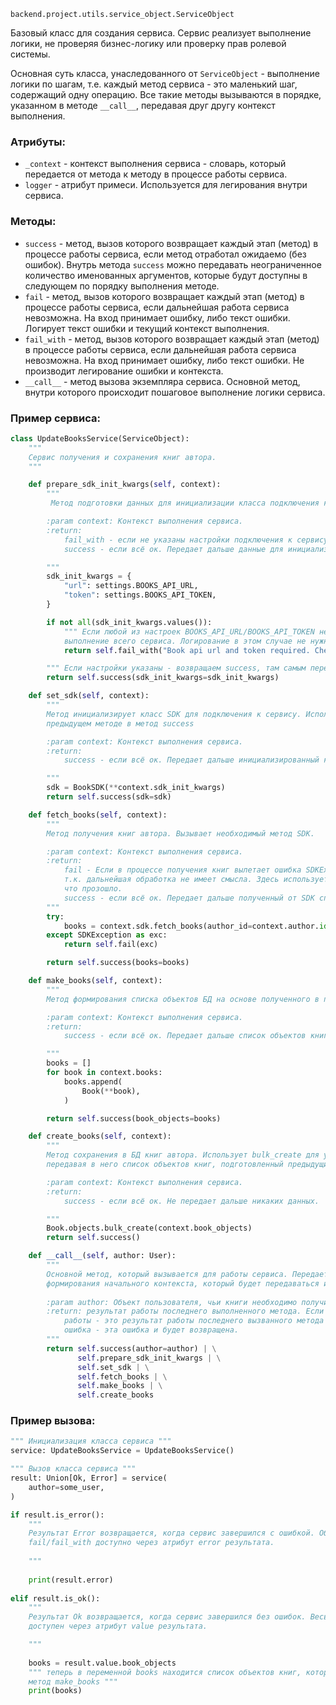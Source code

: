 `backend.project.utils.service_object.ServiceObject`

Базовый класс для создания сервиса. Сервис реализует выполнение логики, не проверяя бизнес-логику или проверку прав ролевой системы.

Основная суть класса, унаследованного от `ServiceObject` - выполнение логики по шагам, т.е. каждый метод сервиса - это маленький шаг, содержащий одну операцию. Все такие методы вызываются в порядке, указанном в методе `__call__`, передавая друг другу контекст выполнения.

### Атрибуты:
* `_context` - контекст выполнения сервиса - словарь, который передается от метода к методу в процессе работы сервиса.
* `logger` - атрибут примеси. Используется для легирования внутри сервиса.

### Методы:
* `success` - метод, вызов которого возвращает каждый этап (метод) в процессе работы сервиса, если метод отработал 
ожидаемо (без ошибок). Внутрь метода `success` можно передавать неограниченное количество именованных аргументов, 
  которые будут доступны в следующем по порядку выполнения методе.
* `fail` - метод, вызов которого возвращает каждый этап (метод) в процессе работы сервиса, если дальнейшая работа 
  сервиса невозможна. На вход принимает ошибку, либо текст ошибки. Логирует текст ошибки и текущий контекст выполнения.
* `fail_with` - метод, вызов которого возвращает каждый этап (метод) в процессе работы сервиса, если дальнейшая 
  работа сервиса невозможна. На вход принимает ошибку, либо текст ошибки. Не производит легирование ошибки и контекста.
* `__call__` - метод вызова экземпляра сервиса. Основной метод, внутри которого происходит пошаговое выполнение 
  логики сервиса.

### Пример сервиса:

```python
class UpdateBooksService(ServiceObject):
    """
    Сервис получения и сохранения книг автора.
    """

    def prepare_sdk_init_kwargs(self, context):
        """
         Метод подготовки данных для инициализации класса подключения к сервису "книги".

        :param context: Контекст выполнения сервиса.
        :return:
            fail_with - если не указаны настройки подключения к сервису.
            success - если всё ок. Передает дальше данные для инициализации класса SDK.

        """
        sdk_init_kwargs = {
            "url": settings.BOOKS_API_URL,
            "token": settings.BOOKS_API_TOKEN,
        }

        if not all(sdk_init_kwargs.values()):
            """ Если любой из настроек BOOKS_API_URL/BOOKS_API_TOKEN нет - возвращаем fail_with, чтобы завершить 
            выполнение всего сервиса. Логирование в этом случае не нужно. """
            return self.fail_with("Book api url and token required. Check settings!")

        """ Если настройки указаны - возвращаем success, там самым переходим к следующему методу """
        return self.success(sdk_init_kwargs=sdk_init_kwargs)

    def set_sdk(self, context):
        """
        Метод инициализирует класс SDK для подключения к сервису. Использует sdk_init_kwargs, переданные в
        предыдущем методе в метод success

        :param context: Контекст выполнения сервиса.
        :return:
            success - если всё ок. Передает дальше инициализированный класс SDK.

        """
        sdk = BookSDK(**context.sdk_init_kwargs)
        return self.success(sdk=sdk)

    def fetch_books(self, context):
        """
        Метод получения книг автора. Вызывает необходимый метод SDK.

        :param context: Контекст выполнения сервиса.
        :return:
            fail - Если в процессе получения книг вылетает ошибка SDKException - необходимо завершить сервис,
            т.к. дальнейшая обработка не имеет смысла. Здесь используется fail как пример, для логирования того,
            что прозошло.
            success - если всё ок. Передает дальше полученный от SDK список книг автора.
        """
        try:
            books = context.sdk.fetch_books(author_id=context.author.id)
        except SDKException as exc:
            return self.fail(exc)

        return self.success(books=books)

    def make_books(self, context):
        """
        Метод формирования списка объектов БД на основе полученного в предыдущем методе списка книг.

        :param context: Контекст выполнения сервиса.
        :return:
            success - если всё ок. Передает дальше список объектов книг автора.

        """
        books = []
        for book in context.books:
            books.append(
                Book(**book),
            )

        return self.success(book_objects=books)

    def create_books(self, context):
        """
        Метод сохранения в БД книг автора. Использует bulk_create для уменьшения количества запросов к БД,
        передавая в него список объектов книг, подготовленный предыдущим методом.

        :param context: Контекст выполнения сервиса.
        :return:
            success - если всё ок. Не передает дальше никаких данных.

        """
        Book.objects.bulk_create(context.book_objects)
        return self.success()

    def __call__(self, author: User):
        """
        Основной метод, который вызывается для работы сервиса. Передает все входящие данные в метод success для 
        формирования начального контекста, который будет передаваться и наполняться от метода к методу.
        
        :param author: Объект пользователя, чьи книги необходимо получить.
        :return: результат работы последнего выполненного метода. Если сервис отработал без ошибок - результат его 
            работы - это результат работы последнего вызванного метода (create_books). Если в процессе работы была 
            ошибка - эта ошибка и будет возвращена.
        """
        return self.success(author=author) | \
               self.prepare_sdk_init_kwargs | \
               self.set_sdk | \
               self.fetch_books | \
               self.make_books | \
               self.create_books

```

### Пример вызова:
```python
""" Инициализация класса сервиса """
service: UpdateBooksService = UpdateBooksService()

""" Вызов класса сервиса """
result: Union[Ok, Error] = service(
    author=some_user,
)

if result.is_error():
    """
    Результат Error возвращается, когда сервис завершился с ошибкой. Объект ошибки (то что передано в метод 
    fail/fail_with доступно через атрибут error результата.
    
    """
    
    print(result.error)
    
elif result.is_ok():
    """
    Результат Ok возвращается, когда сервис завершился без ошибок. Весь контекст работы сервиса, в этом случае, 
    доступен через атрибут value результата.

    """
    
    books = result.value.book_objects
    """ теперь в переменной books находится список объектов книг, который в процессе выполнения сервиса сформировал 
    метод make_books """
    print(books)
```